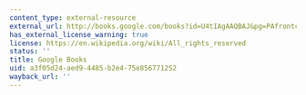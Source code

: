 ```yaml
---
content_type: external-resource
external_url: http://books.google.com/books?id=U4tIAgAAQBAJ&pg=PAfrontcover
has_external_license_warning: true
license: https://en.wikipedia.org/wiki/All_rights_reserved
status: ''
title: Google Books
uid: a3f05d24-aed9-4485-b2e4-75e856771252
wayback_url: ''
---
```

